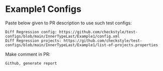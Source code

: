 # Example1 Configs
Paste below given to PR description to use such test configs:
```
Diff Regression config: https://github.com/checkstyle/test-configs/blob/main/InnerTypeLast/Example1/config.xml
Diff Regression projects: https://github.com/checkstyle/test-configs/blob/main/InnerTypeLast/Example1/list-of-projects.properties
```
Make comment in PR:
```
Github, generate report
```
